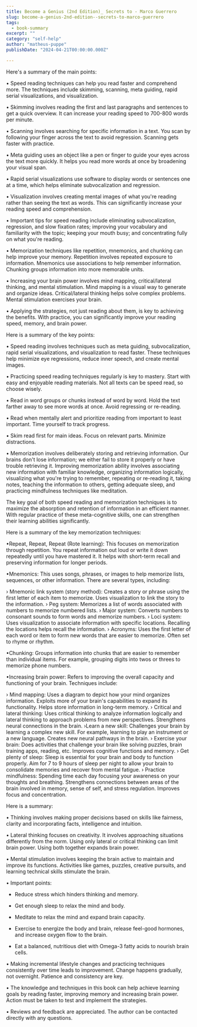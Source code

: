 ```yaml
---
title: Become a Genius (2nd Edition)_ Secrets to - Marco Guerrero
slug: become-a-genius-2nd-edition--secrets-to-marco-guerrero
tags: 
  - book-summary
excerpt: ""
category: "self-help"
author: "matheus-puppe"
publishDate: "2024-04-21T00:00:00.000Z"

---
```



 Here's a summary of the main points:

• Speed reading techniques can help you read faster and comprehend more. The techniques include skimming, scanning, meta guiding, rapid serial visualizations, and visualization. 

• Skimming involves reading the first and last paragraphs and sentences to get a quick overview. It can increase your reading speed to 700-800 words per minute.

• Scanning involves searching for specific information in a text. You scan by following your finger across the text to avoid regression. Scanning gets faster with practice.

• Meta guiding uses an object like a pen or finger to guide your eyes across the text more quickly. It helps you read more words at once by broadening your visual span. 

• Rapid serial visualizations use software to display words or sentences one at a time, which helps eliminate subvocalization and regression. 

• Visualization involves creating mental images of what you're reading rather than seeing the text as words. This can significantly increase your reading speed and comprehension.

• Important tips for speed reading include eliminating subvocalization, regression, and slow fixation rates; improving your vocabulary and familiarity with the topic; keeping your mouth busy; and concentrating fully on what you're reading.

• Memorization techniques like repetition, mnemonics, and chunking can help improve your memory. Repetition involves repeated exposure to information. Mnemonics use associations to help remember information. Chunking groups information into more memorable units.

• Increasing your brain power involves mind mapping, critical/lateral thinking, and mental stimulation. Mind mapping is a visual way to generate and organize ideas. Critical/lateral thinking helps solve complex problems. Mental stimulation exercises your brain.

• Applying the strategies, not just reading about them, is key to achieving the benefits. With practice, you can significantly improve your reading speed, memory, and brain power.

 Here is a summary of the key points:

• Speed reading involves techniques such as meta guiding, subvocalization, rapid serial visualizations, and visualization to read faster. These techniques help minimize eye regressions, reduce inner speech, and create mental images. 

• Practicing speed reading techniques regularly is key to mastery. Start with easy and enjoyable reading materials. Not all texts can be speed read, so choose wisely.

• Read in word groups or chunks instead of word by word. Hold the text farther away to see more words at once. Avoid regressing or re-reading. 

• Read when mentally alert and prioritize reading from important to least important. Time yourself to track progress.

• Skim read first for main ideas. Focus on relevant parts. Minimize distractions.

• Memorization involves deliberately storing and retrieving information. Our brains don't lose information; we either fail to store it properly or have trouble retrieving it. Improving memorization ability involves associating new information with familiar knowledge, organizing information logically, visualizing what you're trying to remember, repeating or re-reading it, taking notes, teaching the information to others, getting adequate sleep, and practicing mindfulness techniques like meditation.

The key goal of both speed reading and memorization techniques is to maximize the absorption and retention of information in an efficient manner. With regular practice of these meta-cognitive skills, one can strengthen their learning abilities significantly.

 Here is a summary of the key memorization techniques:

•Repeat, Repeat, Repeat (Rote learning): This focuses on memorization through repetition. You repeat information out loud or write it down repeatedly until you have mastered it. It helps with short-term recall and preserving information for longer periods. 

•Mnemonics: This uses songs, phrases, or images to help memorize lists, sequences, or other information. There are several types, including:

› Mnemonic link system (story method): Creates a story or phrase using the first letter of each item to memorize. Uses visualization to link the story to the information.
› Peg system: Memorizes a list of words associated with numbers to memorize numbered lists. 
› Major system: Converts numbers to consonant sounds to form words and memorize numbers.
› Loci system: Uses visualization to associate information with specific locations. Recalling the locations helps recall the information. 
› Acronyms: Uses the first letter of each word or item to form new words that are easier to memorize. Often set to rhyme or rhythm.

•Chunking: Groups information into chunks that are easier to remember than individual items. For example, grouping digits into twos or threes to memorize phone numbers.

•Increasing brain power: Refers to improving the overall capacity and functioning of your brain. Techniques include:

› Mind mapping: Uses a diagram to depict how your mind organizes information. Exploits more of your brain's capabilities to expand its functionality. Helps store information in long-term memory. 
› Critical and lateral thinking: Uses critical thinking to analyze information logically and lateral thinking to approach problems from new perspectives. Strengthens neural connections in the brain. 
›Learn a new skill: Challenges your brain by learning a complex new skill. For example, learning to play an instrument or a new language. Creates new neural pathways in the brain.
› Exercise your brain: Does activities that challenge your brain like solving puzzles, brain training apps, reading, etc. Improves cognitive functions and memory.
› Get plenty of sleep: Sleep is essential for your brain and body to function properly. Aim for 7 to 9 hours of sleep per night to allow your brain to consolidate memories and recover from mental fatigue. 
› Practice mindfulness: Spending time each day focusing your awareness on your thoughts and breathing. Strengthens connections between areas of the brain involved in memory, sense of self, and stress regulation.  Improves focus and concentration.

 Here is a summary:

• Thinking involves making proper decisions based on skills like fairness, clarity and incorporating facts, intelligence and intuition. 

• Lateral thinking focuses on creativity. It involves approaching situations differently from the norm. Using only lateral or critical thinking can limit brain power. Using both together expands brain power.

• Mental stimulation involves keeping the brain active to maintain and improve its functions. Activities like games, puzzles, creative pursuits, and learning technical skills stimulate the brain.

• Important points:

- Reduce stress which hinders thinking and memory. 

- Get enough sleep to relax the mind and body. 

- Meditate to relax the mind and expand brain capacity.

- Exercise to energize the body and brain, release feel-good hormones, and increase oxygen flow to the brain.

- Eat a balanced, nutritious diet with Omega-3 fatty acids to nourish brain cells.

• Making incremental lifestyle changes and practicing techniques consistently over time leads to improvement. Change happens gradually, not overnight. Patience and consistency are key.

• The knowledge and techniques in this book can help achieve learning goals by reading faster, improving memory and increasing brain power. Action must be taken to test and implement the strategies.

• Reviews and feedback are appreciated. The author can be contacted directly with any questions.